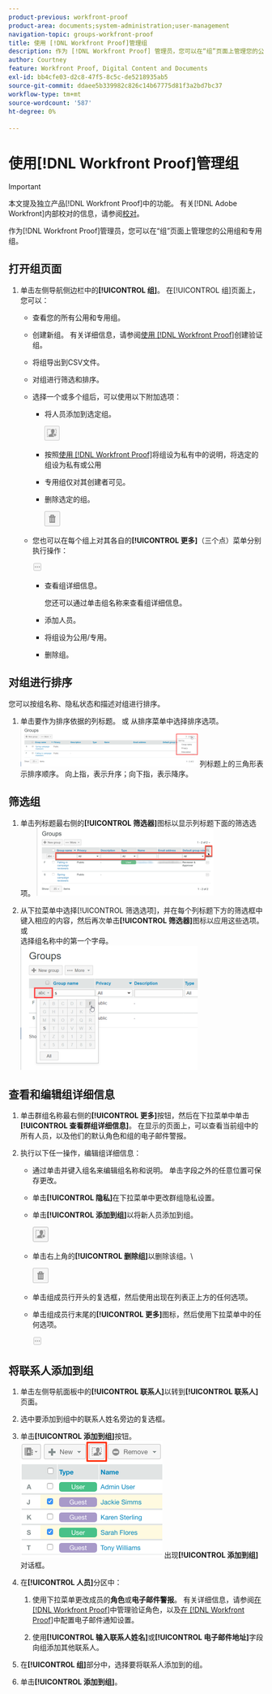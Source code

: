 ```yaml
---
product-previous: workfront-proof
product-area: documents;system-administration;user-management
navigation-topic: groups-workfront-proof
title: 使用 [!DNL Workfront Proof]管理组
description: 作为 [!DNL Workfront Proof] 管理员，您可以在“组”页面上管理您的公用组和专用组。
author: Courtney
feature: Workfront Proof, Digital Content and Documents
exl-id: bb4cfe03-d2c8-47f5-8c5c-de5218935ab5
source-git-commit: ddaee5b339982c826c14b67775d81f3a2bd7bc37
workflow-type: tm+mt
source-wordcount: '587'
ht-degree: 0%

---
```


# 使用[!DNL Workfront Proof]管理组

>[!IMPORTANT]
>
>本文提及独立产品[!DNL Workfront Proof]中的功能。 有关[!DNL Adobe Workfront]内部校对的信息，请参阅[校对](../../../review-and-approve-work/proofing/proofing.md)。

作为[!DNL Workfront Proof]管理员，您可以在“组”页面上管理您的公用组和专用组。

## 打开组页面

1. 单击左侧导航侧边栏中的&#x200B;**[!UICONTROL 组]**。
在[!UICONTROL 组]页面上，您可以：

   * 查看您的所有公用和专用组。
   * 创建新组。 有关详细信息，请参阅[使用 [!DNL Workfront Proof]](../../../workfront-proof/wp-mnguserscontacts/groups/create-proofing-groups.md)创建验证组。
   * 将组导出到CSV文件。
   * 对组进行筛选和排序。
   * 选择一个或多个组后，可以使用以下附加选项：

      * 将人员添加到选定组。

        ![Groups_page-add_people_btn.png](assets/groups-page-add-people-btn-30x29.png)

      * 按照[使用 [!DNL Workfront Proof]](../../../workfront-proof/wp-mnguserscontacts/groups/make-groups-private.md)将组设为私有中的说明，将选定的组设为私有或公用
      * 专用组仅对其创建者可见。
      * 删除选定的组。

        ![删除图标](assets/trash-button.png)
   * 您也可以在每个组上对其各自的&#x200B;**[!UICONTROL 更多]**（三个点）菜单分别执行操作：

     ![更多菜单](assets/more-button-small.png)

      * 查看组详细信息。

        您还可以通过单击组名称来查看组详细信息。
      * 添加人员。
      * 将组设为公用/专用。
      * 删除组。


## 对组进行排序

您可以按组名称、隐私状态和描述对组进行排序。

1. 单击要作为排序依据的列标题。
或
从排序菜单中选择排序选项。
   ![Groups_page-Sort_menu.png](assets/groups-page-sort-menu-350x80.png)
列标题上的三角形表示排序顺序。 向上指，表示升序；向下指，表示降序。

## 筛选组

1. 单击列标题最右侧的&#x200B;**[!UICONTROL 筛选器]**&#x200B;图标以显示列标题下面的筛选选项。
   ![Group_page-Filter_icon_and_options.png](assets/group-page-filter-icon-and-options-350x134.png)

1. 从下拉菜单中选择[!UICONTROL 筛选选项]，并在每个列标题下方的筛选框中键入相应的内容，然后再次单击&#x200B;**[!UICONTROL 筛选器]**&#x200B;图标以应用这些选项。
或\
   选择组名称中的第一个字母。
   ![Groups_page-filtering_by_letter.png](assets/groups-page-filtering-by-letter-350x245.png)

## 查看和编辑组详细信息

1. 单击群组名称最右侧的&#x200B;**[!UICONTROL 更多]**&#x200B;按钮，然后在下拉菜单中单击&#x200B;**[!UICONTROL 查看群组详细信息]**。
在显示的页面上，可以查看当前组中的所有人员，以及他们的默认角色和组的电子邮件警报。

1. 执行以下任一操作，编辑组详细信息：

   * 通过单击并键入组名来编辑组名称和说明。 单击字段之外的任意位置可保存更改。
   * 单击&#x200B;**[!UICONTROL 隐私]**&#x200B;在下拉菜单中更改群组隐私设置。
   * 单击&#x200B;**[!UICONTROL 添加到组]**&#x200B;以将新人员添加到组。

     ![Add_to_Group_btn.png](assets/add-to-group-btn.png)

   * 单击右上角的&#x200B;**[!UICONTROL 删除组]**&#x200B;以删除该组。\

     ![Trash_button.png](assets/trash-button.png)

   * 单击组成员行开头的复选框，然后使用出现在列表正上方的任何选项。
   * 单击组成员行末尾的&#x200B;**[!UICONTROL 更多]**&#x200B;图标，然后使用下拉菜单中的任何选项。

     ![More_button_small.png](assets/more-button-small.png)

## 将联系人添加到组

1. 单击左侧导航面板中的&#x200B;**[!UICONTROL 联系人]**&#x200B;以转到&#x200B;**[!UICONTROL 联系人]**&#x200B;页面。

1. 选中要添加到组中的联系人姓名旁边的复选框。
1. 单击&#x200B;**[!UICONTROL 添加到组]**&#x200B;按钮。
   ![添加到组](assets/screenshot-2018-04-06-15-27-17.png)
出现&#x200B;**[!UICONTROL 添加到组]**&#x200B;对话框。

1. 在&#x200B;**[!UICONTROL 人员]**&#x200B;分区中：

   1. 使用下拉菜单更改成员的&#x200B;**角色**&#x200B;或&#x200B;**电子邮件警报**。 有关详细信息，请参阅[在 [!DNL Workfront Proof]](../../../workfront-proof/wp-work-proofsfiles/share-proofs-and-files/manage-proof-roles.md)中管理验证角色，以及[在 [!DNL Workfront Proof]](../../../workfront-proof/wp-emailsntfctns/email-alerts/config-email-notification-settings-wp.md)中配置电子邮件通知设置。

   1. 使用&#x200B;**[!UICONTROL 输入联系人姓名]**&#x200B;或&#x200B;**[!UICONTROL 电子邮件地址]**&#x200B;字段向组添加其他联系人。

1. 在&#x200B;**[!UICONTROL 组]**&#x200B;部分中，选择要将联系人添加到的组。
1. 单击&#x200B;**[!UICONTROL 添加到组]**。
